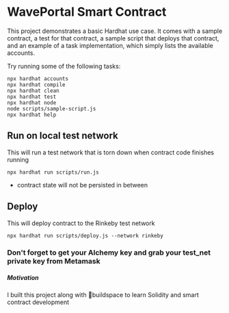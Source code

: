 # WavePortal Smart Contract

This project demonstrates a basic Hardhat use case. It comes with a sample contract, a test for that contract, a sample script that deploys that contract, and an example of a task implementation, which simply lists the available accounts.

Try running some of the following tasks:

```shell
npx hardhat accounts
npx hardhat compile
npx hardhat clean
npx hardhat test
npx hardhat node
node scripts/sample-script.js
npx hardhat help
```
## Run on local test network
This will run a test network that is torn down when contract code finishes running

```npx hardhat run scripts/run.js```

- contract state will not be persisted in between


## Deploy
This will deploy contract to the Rinkeby test network

```npx hardhat run scripts/deploy.js --network rinkeby```

### Don't forget to get your Alchemy key and grab your test_net private key from Metamask

##### Motivation
I built this project along with 🦄buildspace to learn Solidity and smart contract development
